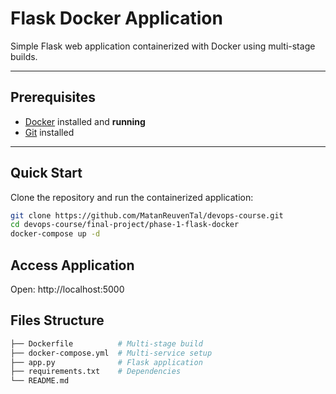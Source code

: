 # Flask Docker Application

Simple Flask web application containerized with Docker using multi-stage builds.

---

## Prerequisites
- [Docker](https://docs.docker.com/get-docker/) installed and **running** 
- [Git](https://git-scm.com/downloads) installed  

---

## Quick Start

Clone the repository and run the containerized application:

```bash
git clone https://github.com/MatanReuvenTal/devops-course.git
cd devops-course/final-project/phase-1-flask-docker
docker-compose up -d
```
## Access Application
Open: http://localhost:5000

## Files Structure
```bash
├── Dockerfile          # Multi-stage build
├── docker-compose.yml  # Multi-service setup
├── app.py              # Flask application
├── requirements.txt    # Dependencies
└── README.md
```
